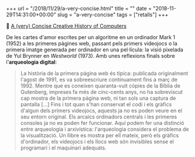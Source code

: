 +++
url = "/2018/11/29/a-very-concise.html"
title = ""
date = "2018-11-29T14:31:00+00:00"
slug = "a-very-concise"
tags = ["retalls"]
+++

📎 [A (very) Concise Creative History of Computers](http://digital-archaeology.org/a-concise-creative-history-of-computers/)

De les cartes d'amor escrites per un algoritme en un ordinador Mark 1 (1952) a les primeres pàgines web, passant pels primers videojocs o la primera imatge generada per ordinador en una pel·lícula: la visió pixelada de Yul Brynner en *Westworld* (1973). Amb unes reflexions finals sobre l'**arqueologia digital**:

> La història de la primera pàgina web és típica: publicada originalment l'agost de 1991, es va sobreescriure contínuament fins a març de 1992. Mentre que es coneixen quaranta-vuit còpies de la Bíblia de Gutenberg, impreses fa més de cinc-cents anys, no ha sobreviscut cap mostra de la primera pàgina web, ni tan sols una captura de pantalla [...] Fins i tot quan s'han conservat el codi i els gràfics d'algun dels primers videojocs, aquests ja no es poden veure en el seu entorn original. Els arcaics ordinadors centrals i les primeres consoles ja no es poden fer funcionar. Aquí podem fer una distinció entre arqueologia i arxivística: l'arqueologia considera el problema de la visualització. Un llibre es mostra per ell mateix, però els gràfics d'ordinador, els videojocs i els llocs web són invisibles sense el programari i el maquinari adequats.

